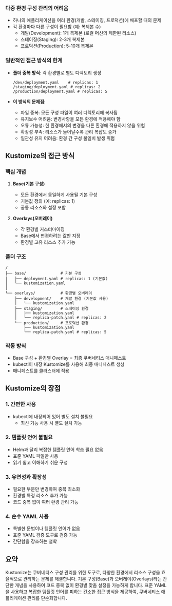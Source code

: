 ### 다중 환경 구성 관리의 어려움

- 하나의 애플리케이션을 여러 환경(개발, 스테이징, 프로덕션)에 배포할 때의 문제
- 각 환경마다 다른 구성이 필요함 (예: 복제본 수)
    - 개발(Development): 1개 복제본 (로컬 머신의 제한된 리소스)
    - 스테이징(Staging): 2-3개 복제본
    - 프로덕션(Production): 5-10개 복제본

### 일반적인 접근 방식의 한계

- **폴더 중복 방식**: 각 환경별로 별도 디렉토리 생성
    
    ```
    /dev/deployment.yaml    # replicas: 1
    /staging/deployment.yaml # replicas: 2
    /production/deployment.yaml # replicas: 5
    ```
    
- **이 방식의 문제점**:
    
    - 파일 중복: 모든 구성 파일이 여러 디렉토리에 복사됨
    - 유지보수 어려움: 변경사항을 모든 환경에 적용해야 함
    - 오류 가능성: 한 환경에서의 변경을 다른 환경에 적용하지 않을 위험
    - 확장성 부족: 리소스가 늘어날수록 관리 복잡도 증가
    - 일관성 유지 어려움: 환경 간 구성 불일치 발생 위험

## Kustomize의 접근 방식

### 핵심 개념

1. **Base(기본 구성)**
    - 모든 환경에서 동일하게 사용될 기본 구성
    - 기본값 정의 (예: replicas: 1)
    - 공통 리소스와 설정 포함
    
2. **Overlays(오버레이)**
    - 각 환경별 커스터마이징
    - Base에서 변경하려는 값만 지정
    - 환경별 고유 리소스 추가 가능

### 폴더 구조

```
/
├── base/               # 기본 구성
│   ├── deployment.yaml # replicas: 1 (기본값)
│   └── kustomization.yaml
│
└── overlays/           # 환경별 오버레이
    ├── development/    # 개발 환경 (기본값 사용)
    │   └── kustomization.yaml
    ├── staging/        # 스테이징 환경
    │   ├── kustomization.yaml
    │   └── replica-patch.yaml # replicas: 2
    └── production/     # 프로덕션 환경
        ├── kustomization.yaml
        └── replica-patch.yaml # replicas: 5
```

### 작동 방식

- Base 구성 + 환경별 Overlay = 최종 쿠버네티스 매니페스트
- kubectl이 내장 Kustomize를 사용해 최종 매니페스트 생성
- 매니페스트를 클러스터에 적용

## Kustomize의 장점

### 1. 간편한 사용

- kubectl에 내장되어 있어 별도 설치 불필요
    - 최신 기능 사용 시 별도 설치 가능

### 2. 템플릿 언어 불필요

- Helm과 달리 복잡한 템플릿 언어 학습 필요 없음
- 표준 YAML 파일만 사용
- 읽기 쉽고 이해하기 쉬운 구성

### 3. 유연성과 확장성

- 필요한 부분만 변경하여 중복 최소화
- 환경별 특정 리소스 추가 가능
- 코드 중복 없이 여러 환경 관리 가능

### 4. 순수 YAML 사용

- 특별한 문법이나 템플릿 언어가 없음
- 표준 YAML 검증 도구로 검증 가능
- 간단함을 강조하는 철학

## 요약

Kustomize는 쿠버네티스 구성 관리를 위한 도구로, 다양한 환경에서 리소스 구성을 효율적으로 관리하는 문제를 해결합니다. 기본 구성(Base)과 오버레이(Overlays)라는 간단한 개념을 사용하여 코드 중복 없이 환경별 맞춤 설정을 가능하게 합니다. 표준 YAML을 사용하고 복잡한 템플릿 언어를 피하는 간소한 접근 방식을 제공하여, 쿠버네티스 애플리케이션 관리를 단순화합니다.